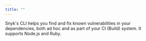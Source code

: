 ```yaml
---
title: ""
---
```


Snyk's CLI helps you find and fix known vulnerabilities in your dependencies, both ad hoc and as part of your CI (Build) system.
It supports Node.js and Ruby.

